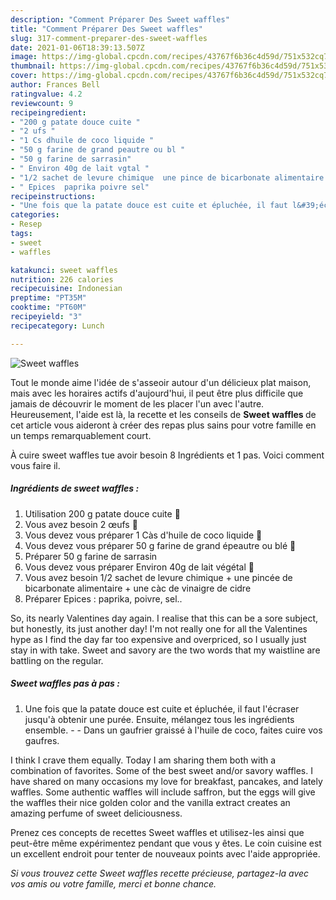 ```yaml
---
description: "Comment Préparer Des Sweet waffles"
title: "Comment Préparer Des Sweet waffles"
slug: 317-comment-preparer-des-sweet-waffles
date: 2021-01-06T18:39:13.507Z
image: https://img-global.cpcdn.com/recipes/43767f6b36c4d59d/751x532cq70/sweet-waffles-photo-principale-de-la-recette.jpg
thumbnail: https://img-global.cpcdn.com/recipes/43767f6b36c4d59d/751x532cq70/sweet-waffles-photo-principale-de-la-recette.jpg
cover: https://img-global.cpcdn.com/recipes/43767f6b36c4d59d/751x532cq70/sweet-waffles-photo-principale-de-la-recette.jpg
author: Frances Bell
ratingvalue: 4.2
reviewcount: 9
recipeingredient:
- "200 g patate douce cuite "
- "2 ufs "
- "1 Cs dhuile de coco liquide "
- "50 g farine de grand peautre ou bl "
- "50 g farine de sarrasin"
- " Environ 40g de lait vgtal "
- "1/2 sachet de levure chimique  une pince de bicarbonate alimentaire  une cc de vinaigre de cidre"
- " Epices  paprika poivre sel"
recipeinstructions:
- "Une fois que la patate douce est cuite et épluchée, il faut l&#39;écraser jusqu&#39;à obtenir une purée. Ensuite, mélangez tous les ingrédients ensemble.  Dans un gaufrier graissé à l&#39;huile de coco, faites cuire vos gaufres."
categories:
- Resep
tags:
- sweet
- waffles

katakunci: sweet waffles 
nutrition: 226 calories
recipecuisine: Indonesian
preptime: "PT35M"
cooktime: "PT60M"
recipeyield: "3"
recipecategory: Lunch

---
```



![Sweet waffles](https://img-global.cpcdn.com/recipes/43767f6b36c4d59d/751x532cq70/sweet-waffles-photo-principale-de-la-recette.jpg)

Tout le monde aime l'idée de s'asseoir autour d'un délicieux plat maison, mais avec les horaires actifs d'aujourd'hui, il peut être plus difficile que jamais de découvrir le moment de les placer l'un avec l'autre. Heureusement, l'aide est là, la recette et les conseils de <strong> Sweet waffles </strong> de cet article vous aideront à créer des repas plus sains pour votre famille en un temps remarquablement court.

<!--inarticleads1-->

À cuire sweet waffles tue avoir besoin 8 Ingrédients et 1 pas. Voici comment vous faire il.

##### Ingrédients de sweet waffles :

1. Utilisation 200 g patate douce cuite 🍠
1. Vous avez besoin 2 œufs 🥚
1. Vous devez vous préparer 1 Càs d&#39;huile de coco liquide 🥥
1. Vous devez vous préparer 50 g farine de grand épeautre ou blé 🌾
1. Préparer 50 g farine de sarrasin
1. Vous devez vous préparer  Environ 40g de lait végétal 🥛
1. Vous avez besoin 1/2 sachet de levure chimique + une pincée de bicarbonate alimentaire + une càc de vinaigre de cidre
1. Préparer  Epices : paprika, poivre, sel..


So, its nearly Valentines day again. I realise that this can be a sore subject, but honestly, its just another day! I&#39;m not really one for all the Valentines hype as I find the day far too expensive and overpriced, so I usually just stay in with take. Sweet and savory are the two words that my waistline are battling on the regular. 

<!--inarticleads2-->

##### Sweet waffles pas à pas :

1. Une fois que la patate douce est cuite et épluchée, il faut l&#39;écraser jusqu&#39;à obtenir une purée. Ensuite, mélangez tous les ingrédients ensemble. -  - Dans un gaufrier graissé à l&#39;huile de coco, faites cuire vos gaufres.


I think I crave them equally. Today I am sharing them both with a combination of favorites. Some of the best sweet and/or savory waffles. I have shared on many occasions my love for breakfast, pancakes, and lately waffles. Some authentic waffles will include saffron, but the eggs will give the waffles their nice golden color and the vanilla extract creates an amazing perfume of sweet deliciousness. 

<!--inarticleads1-->

<p>
Prenez ces concepts de recettes Sweet waffles et utilisez-les ainsi que peut-être même expérimentez pendant que vous y êtes. Le coin cuisine est un excellent endroit pour tenter de nouveaux points avec l'aide appropriée.
</p>

<p>
<i>Si vous trouvez cette Sweet waffles recette précieuse, partagez-la avec vos amis ou votre famille, merci et bonne chance.</i>
</p>
